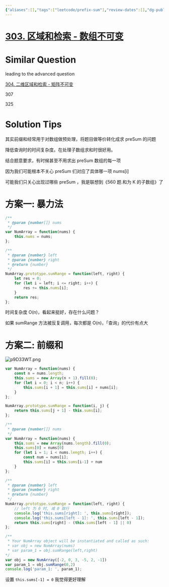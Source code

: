 ```yaml
---
{"aliases":[],"tags":["leetcode/prefix-sum"],"review-dates":[],"dg-publish":true,"difficulty":"easy","date-created":"2023-05-10-Wed, 1:29:08 am","date-modified":"2023-08-09-Wed, 8:33:03 pm","permalink":"/programming/basic/leetcode/303. 区域和检索 - 数组不可变/","dgPassFrontmatter":true}
---
```



# [303. 区域和检索 - 数组不可变](https://leetcode.cn/problems/range-sum-query-immutable/)

# Similar Question

leading to the advanced question

[304. 二维区域和检索 - 矩阵不可变](304.%20二维区域和检索%20-%20矩阵不可变.md)

307

325

# Solution Tips

其实前缀和经常用于对数组做预处理，将题目做等价转化成求 preSum 的问题

降低查询时的时间复杂度。在处理子数组求和时很好用。

结合题意要求，有时候甚至不用求出 preSum 数组的每一项

因为我们可能根本不关心 preSum 们对应了具体哪一项 nums[i]

可能我们只关心出现过哪些 preSum ，我是联想到《560 题.和为 K 的子数组》了

# 方案一: 暴力法

```js
/**
 * @param {number[]} nums
 */
var NumArray = function(nums) {
    this.nums = nums;
};

/**
 * @param {number} left
 * @param {number} right
 * @return {number}
 */
NumArray.prototype.sumRange = function(left, right) {
    let res = 0;
    for (let i = left; i <= right; i++) {
        res += this.nums[i];
    }
    return res;
};
```

时间复杂度 O(n)，看起来挺好，存在什么问题？

如果 sumRange 方法被反复调用，每次都是 O(n)，「查询」的代价有点大

# 方案二: 前缀和

![p9D33WT.png](https://s1.ax1x.com/2023/05/10/p9D33WT.png)

```js
var NumArray = function(nums) {
    const n = nums.length;
    this.sums = new Array(n + 1).fill(0);
    for (let i = 0; i < n; i++) {
        this.sums[i + 1] = this.sums[i] + nums[i];
    }
};

NumArray.prototype.sumRange = function(i, j) {
    return this.sums[j + 1] - this.sums[i];
};
```

```js
/**
 * @param {number[]} nums
 */
var NumArray = function(nums) {
    this.sums = new Array(nums.length).fill(0);
    this.sums[0] = nums[0]
    for (let i = 1; i < nums.length; i++) {
        const num = nums[i];
        this.sums[i] = this.sums[i-1] + num
    }
};

/**
 * @param {number} left
 * @param {number} right
 * @return {number}
 */
NumArray.prototype.sumRange = function(left, right) {
    // left 为 0 时, 减 0 就行
    console.log('this.sums[right]: ', this.sums[right]);
    console.log('this.sums[left - 1]: ', this.sums[left - 1]);
    return this.sums[right] - (this.sums[left - 1] || 0)
};

/**
 * Your NumArray object will be instantiated and called as such:
 * var obj = new NumArray(nums)
 * var param_1 = obj.sumRange(left,right)
*/
var obj = new NumArray([-2, 0, 3, -5, 2, -1])
var param_1 = obj.sumRange(0,2)
console.log('param_1: ', param_1);

```

设置 `this.sums[-1] = 0` 我觉得更好理解

